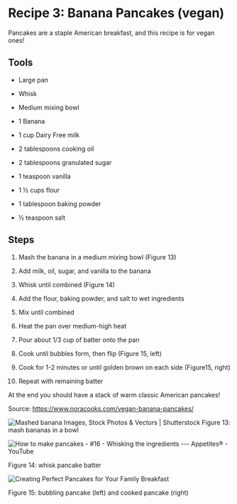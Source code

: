# Recipe 3: Banana Pancakes (vegan)

Pancakes are a staple American breakfast, and this recipe is for vegan
ones!

## Tools

- Large pan

- Whisk

- Medium mixing bowl

- 1 Banana

- 1 cup Dairy Free milk

- 2 tablespoons cooking oil

- 2 tablespoons granulated sugar

- 1 teaspoon vanilla

- 1 ½ cups flour

- 1 tablespoon baking powder

- ½ teaspoon salt

## Steps

1. Mash the banana in a medium mixing bowl (Figure 13)

2. Add milk, oil, sugar, and vanilla to the banana

3. Whisk until combined (Figure 14)

4. Add the flour, baking powder, and salt to wet ingredients

5. Mix until combined

6. Heat the pan over medium-high heat

7. Pour about 1/3 cup of batter onto the pan

8. Cook until bubbles form, then flip (Figure 15, left)

9. Cook for 1-2 minutes or until golden brown on each side (Figure15,
    right)

10. Repeat with remaining batter

At the end you should have a stack of warm classic American pancakes!

Source: <https://www.noracooks.com/vegan-banana-pancakes/>

![Mashed banana Images, Stock Photos &amp; Vectors \|
Shutterstock](images/media/image13.jpeg)
Figure 13: mash bananas in a bowl

![How to make pancakes - #16 - Whisking the ingredients --- Appetites® -
YouTube](images/media/image14.jpeg)

Figure 14: whisk pancake batter

![Creating Perfect Pancakes for Your Family
Breakfast](images/media/image15.jpeg)

Figure 15: bubbling pancake (left) and cooked pancake (right)
